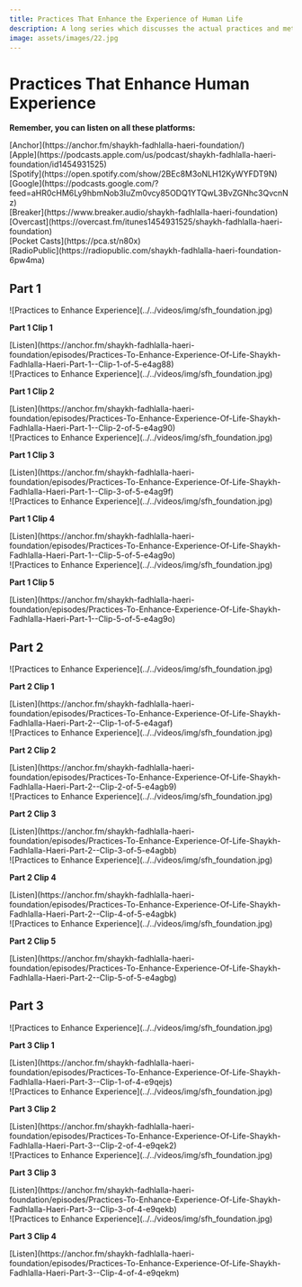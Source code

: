 ```yaml
---
title: Practices That Enhance the Experience of Human Life
description: A long series which discusses the actual practices and methods for achieving transformation along the Sufi path. Intended for advanced students.
image: assets/images/22.jpg
---
```


# Practices That Enhance Human Experience

<div markdown="1" class="card article sidebar center">

**Remember, you can listen on all these platforms:**

<div markdown="3" class="audio-link">
[Anchor](https://anchor.fm/shaykh-fadhlalla-haeri-foundation/)
</div>

<div markdown="3" class="audio-link">
[Apple](https://podcasts.apple.com/us/podcast/shaykh-fadhlalla-haeri-foundation/id1454931525)
</div>

<div markdown="3" class="audio-link">
[Spotify](https://open.spotify.com/show/2BEc8M3oNLH12KyWYFDT9N) 
</div>

<div markdown="3" class="audio-link">
[Google](https://podcasts.google.com/?feed=aHR0cHM6Ly9hbmNob3IuZm0vcy85ODQ1YTQwL3BvZGNhc3QvcnNz)
</div>

<div markdown="3" class="audio-link">
[Breaker](https://www.breaker.audio/shaykh-fadhlalla-haeri-foundation)
</div>

<div markdown="3" class="audio-link">
[Overcast](https://overcast.fm/itunes1454931525/shaykh-fadhlalla-haeri-foundation)
</div>

<div markdown="3" class="audio-link">
[Pocket Casts](https://pca.st/n80x)
</div>

<div markdown="3" class="audio-link">
[RadioPublic](https://radiopublic.com/shaykh-fadhlalla-haeri-foundation-6pw4ma)
</div>

</div>

## Part 1

<div markdown="1" class="card video sidebar center gemoji center-content">

<div markdown="2" class="video-image">
![Practices to Enhance Experience](../../videos/img/sfh_foundation.jpg)
</div>

**Part 1 Clip 1**

<div markdown="3" class="video-link">
[Listen](https://anchor.fm/shaykh-fadhlalla-haeri-foundation/episodes/Practices-To-Enhance-Experience-Of-Life-Shaykh-Fadhlalla-Haeri-Part-1--Clip-1-of-5-e4ag88)
</div>

</div>

<div markdown="1" class="card video sidebar center gemoji center-content">

<div markdown="2" class="video-image">
![Practices to Enhance Experience](../../videos/img/sfh_foundation.jpg)
</div>

**Part 1 Clip 2**

<div markdown="3" class="video-link">
[Listen](https://anchor.fm/shaykh-fadhlalla-haeri-foundation/episodes/Practices-To-Enhance-Experience-Of-Life-Shaykh-Fadhlalla-Haeri-Part-1--Clip-2-of-5-e4ag90)
</div>

</div>

<div markdown="1" class="card video sidebar center gemoji center-content">

<div markdown="2" class="video-image">
![Practices to Enhance Experience](../../videos/img/sfh_foundation.jpg)
</div>

**Part 1 Clip 3**

<div markdown="3" class="video-link">
[Listen](https://anchor.fm/shaykh-fadhlalla-haeri-foundation/episodes/Practices-To-Enhance-Experience-Of-Life-Shaykh-Fadhlalla-Haeri-Part-1--Clip-3-of-5-e4ag9f)
</div>

</div>

<div markdown="1" class="card video sidebar center gemoji center-content">

<div markdown="2" class="video-image">
![Practices to Enhance Experience](../../videos/img/sfh_foundation.jpg)
</div>

**Part 1 Clip 4**

<div markdown="3" class="video-link">
[Listen](https://anchor.fm/shaykh-fadhlalla-haeri-foundation/episodes/Practices-To-Enhance-Experience-Of-Life-Shaykh-Fadhlalla-Haeri-Part-1--Clip-5-of-5-e4ag9o)
</div>

</div>

<div markdown="1" class="card video sidebar center gemoji center-content">

<div markdown="2" class="video-image">
![Practices to Enhance Experience](../../videos/img/sfh_foundation.jpg)
</div>

**Part 1 Clip 5**

<div markdown="3" class="video-link">
[Listen](https://anchor.fm/shaykh-fadhlalla-haeri-foundation/episodes/Practices-To-Enhance-Experience-Of-Life-Shaykh-Fadhlalla-Haeri-Part-1--Clip-5-of-5-e4ag9o)
</div>

</div>

<div markdown="1" class="clear"></div>

## Part 2

<div markdown="1" class="card video sidebar center gemoji center-content">

<div markdown="2" class="video-image">
![Practices to Enhance Experience](../../videos/img/sfh_foundation.jpg)
</div>

**Part 2 Clip 1**

<div markdown="3" class="video-link">
[Listen](https://anchor.fm/shaykh-fadhlalla-haeri-foundation/episodes/Practices-To-Enhance-Experience-Of-Life-Shaykh-Fadhlalla-Haeri-Part-2--Clip-1-of-5-e4agaf)
</div>

</div>

<div markdown="1" class="card video sidebar center gemoji center-content">

<div markdown="2" class="video-image">
![Practices to Enhance Experience](../../videos/img/sfh_foundation.jpg)
</div>

**Part 2 Clip 2**

<div markdown="3" class="video-link">
[Listen](https://anchor.fm/shaykh-fadhlalla-haeri-foundation/episodes/Practices-To-Enhance-Experience-Of-Life-Shaykh-Fadhlalla-Haeri-Part-2--Clip-2-of-5-e4agb9)
</div>

</div>

<div markdown="1" class="card video sidebar center gemoji center-content">

<div markdown="2" class="video-image">
![Practices to Enhance Experience](../../videos/img/sfh_foundation.jpg)
</div>

**Part 2 Clip 3**

<div markdown="3" class="video-link">
[Listen](https://anchor.fm/shaykh-fadhlalla-haeri-foundation/episodes/Practices-To-Enhance-Experience-Of-Life-Shaykh-Fadhlalla-Haeri-Part-2--Clip-3-of-5-e4agbb)
</div>

</div>

<div markdown="1" class="card video sidebar center gemoji center-content">

<div markdown="2" class="video-image">
![Practices to Enhance Experience](../../videos/img/sfh_foundation.jpg)
</div>

**Part 2 Clip 4**

<div markdown="3" class="video-link">
[Listen](https://anchor.fm/shaykh-fadhlalla-haeri-foundation/episodes/Practices-To-Enhance-Experience-Of-Life-Shaykh-Fadhlalla-Haeri-Part-2--Clip-4-of-5-e4agbk)
</div>

</div>

<div markdown="1" class="card video sidebar center gemoji center-content">

<div markdown="2" class="video-image">
![Practices to Enhance Experience](../../videos/img/sfh_foundation.jpg)
</div>

**Part 2 Clip 5**

<div markdown="3" class="video-link">
[Listen](https://anchor.fm/shaykh-fadhlalla-haeri-foundation/episodes/Practices-To-Enhance-Experience-Of-Life-Shaykh-Fadhlalla-Haeri-Part-2--Clip-5-of-5-e4agbg)
</div>

</div>

<div markdown="1" class="clear"></div>

## Part 3

<div markdown="1" class="card video sidebar center gemoji center-content">

<div markdown="2" class="video-image">
![Practices to Enhance Experience](../../videos/img/sfh_foundation.jpg)
</div>

**Part 3 Clip 1**

<div markdown="3" class="video-link">
[Listen](https://anchor.fm/shaykh-fadhlalla-haeri-foundation/episodes/Practices-To-Enhance-Experience-Of-Life-Shaykh-Fadhlalla-Haeri-Part-3--Clip-1-of-4-e9qejs)
</div>

</div>

<div markdown="1" class="card video sidebar center gemoji center-content">

<div markdown="2" class="video-image">
![Practices to Enhance Experience](../../videos/img/sfh_foundation.jpg)
</div>

**Part 3 Clip 2**

<div markdown="3" class="video-link">
[Listen](https://anchor.fm/shaykh-fadhlalla-haeri-foundation/episodes/Practices-To-Enhance-Experience-Of-Life-Shaykh-Fadhlalla-Haeri-Part-3--Clip-2-of-4-e9qek2)
</div>

</div>

<div markdown="1" class="card video sidebar center gemoji center-content">

<div markdown="2" class="video-image">
![Practices to Enhance Experience](../../videos/img/sfh_foundation.jpg)
</div>

**Part 3 Clip 3**

<div markdown="3" class="video-link">
[Listen](https://anchor.fm/shaykh-fadhlalla-haeri-foundation/episodes/Practices-To-Enhance-Experience-Of-Life-Shaykh-Fadhlalla-Haeri-Part-3--Clip-3-of-4-e9qekb)
</div>

</div>

<div markdown="1" class="card video sidebar center gemoji center-content">

<div markdown="2" class="video-image">
![Practices to Enhance Experience](../../videos/img/sfh_foundation.jpg)
</div>

**Part 3 Clip 4**

<div markdown="3" class="video-link">
[Listen](https://anchor.fm/shaykh-fadhlalla-haeri-foundation/episodes/Practices-To-Enhance-Experience-Of-Life-Shaykh-Fadhlalla-Haeri-Part-3--Clip-4-of-4-e9qekm)
</div>

</div>